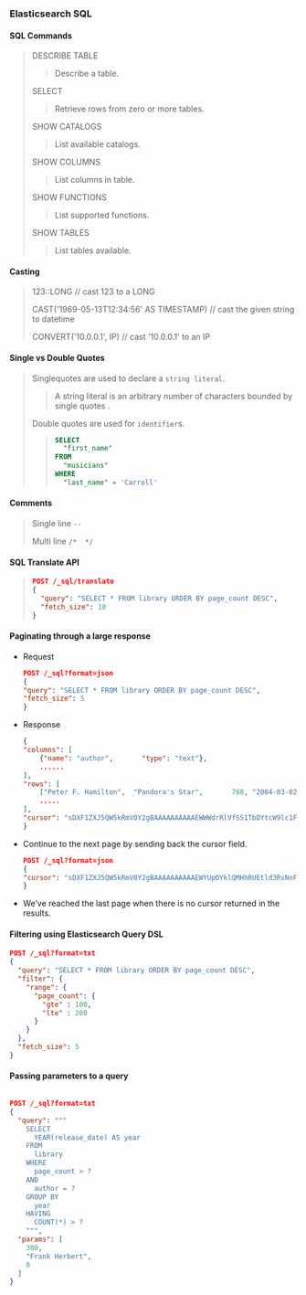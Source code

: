 ### Elasticsearch SQL

#### SQL Commands

> DESCRIBE TABLE
> 
>> Describe a table.
> 
> SELECT
> 
>> Retrieve rows from zero or more tables.
> 
> SHOW CATALOGS
> 
>> List available catalogs.
> 
> SHOW COLUMNS
> 
>> List columns in table.
> 
> SHOW FUNCTIONS
> 
>> List supported functions.
> 
> SHOW TABLES
> 
>> List tables available.
> 

#### Casting

> 
> 123::LONG                                   // cast 123 to a LONG
> 
> CAST('1969-05-13T12:34:56' AS TIMESTAMP)    // cast the given string to datetime
> 
> CONVERT('10.0.0.1', IP)                     // cast '10.0.0.1' to an IP
> 

#### Single vs Double Quotes

> 
> Singlequotes are used to declare a `string literal`.
> 
>> A string literal is an arbitrary number of characters bounded by single quotes .
> 
> Double quotes are used for `identifier`s.
>
>>
>>  ```sql
>>  SELECT 
>>    "first_name" 
>>  FROM 
>>    "musicians"  
>>  WHERE 
>>    "last_name" = 'Carroll'   
>> ```


#### Comments

> 
> Single line  `--`
> 
> Multi line   `/*  */`
> 

#### SQL Translate API

>  
> ```json
> POST /_sql/translate
> {
>   "query": "SELECT * FROM library ORDER BY page_count DESC",
>   "fetch_size": 10
> }
> ```
>  

#### Paginating through a large response

- Request

    ```json
    POST /_sql?format=json
    {
    "query": "SELECT * FROM library ORDER BY page_count DESC",
    "fetch_size": 5
    }
    ```

- Response

    ```json
    {
    "columns": [
        {"name": "author",       "type": "text"},
        ......
    ],
    "rows": [
        ["Peter F. Hamilton",  "Pandora's Star",       768, "2004-03-02T00:00:00.000Z"],
        .....
    ],
    "cursor": "sDXF1ZXJ5QW5kRmV0Y2gBAAAAAAAAAAEWWWdrRlVfSS1TbDYtcW9lc1FJNmlYdw==:BAFmBmF1dGhvcgFmBG5hbWUBZgpwYWdlX2NvdW50AWYMcmVsZWFzZV9kYXRl+v///w8="
    }
    ```
- Continue to the next page by sending back the cursor field.

    ```json
    POST /_sql?format=json
    {
    "cursor": "sDXF1ZXJ5QW5kRmV0Y2gBAAAAAAAAAAEWYUpOYklQMHhRUEtld3RsNnFtYU1hQQ==:BAFmBGRhdGUBZgVsaWtlcwFzB21lc3NhZ2UBZgR1c2Vy9f///w8="
    }
    ```

- We’ve reached the last page when there is no cursor returned in the results. 

#### Filtering using Elasticsearch Query DSL

  ```json 
  POST /_sql?format=txt
  {
    "query": "SELECT * FROM library ORDER BY page_count DESC",
    "filter": {
      "range": {
        "page_count": {
          "gte" : 100,
          "lte" : 200
        }
      }
    },
    "fetch_size": 5
  }
  ```

#### Passing parameters to a query

```json

POST /_sql?format=txt
{
  "query": """
    SELECT 
      YEAR(release_date) AS year 
    FROM 
      library 
    WHERE 
      page_count > ? 
    AND 
      author = ? 
    GROUP BY 
      year 
    HAVING 
      COUNT(*) > ?
    """,
  "params": [
    300,
    "Frank Herbert",
    0
  ]
}

```